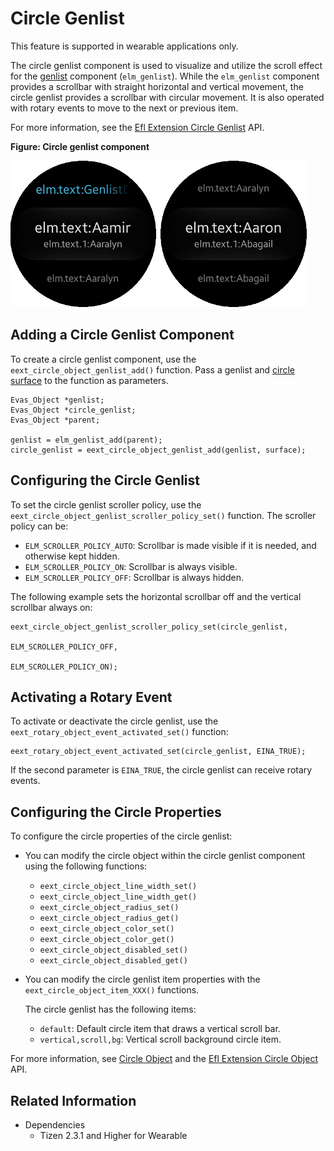 # Circle Genlist

This feature is supported in wearable applications only.

The circle genlist component is used to visualize and utilize the scroll effect for the [genlist](component-genlist-w.md) component (`elm_genlist`). While the `elm_genlist` component provides a scrollbar with straight horizontal and vertical movement, the circle genlist provides a scrollbar with circular movement. It is also operated with rotary events to move to the next or previous item.

For more information, see the [Efl Extension Circle Genlist](../../../../../org.tizen.native.wearable.apireference/group__CAPI__EFL__EXTENSION__CIRCLE__GENLIST__MODULE.html) API.

**Figure: Circle genlist component**

![Circle genlist component](./media/circle_genlist.png)

## Adding a Circle Genlist Component

To create a circle genlist component, use the `eext_circle_object_genlist_add()` function. Pass a genlist and [circle surface](component-circ-surface.md) to the function as parameters.

```
Evas_Object *genlist;
Evas_Object *circle_genlist;
Evas_Object *parent;

genlist = elm_genlist_add(parent);
circle_genlist = eext_circle_object_genlist_add(genlist, surface);
```

## Configuring the Circle Genlist

To set the circle genlist scroller policy, use the `eext_circle_object_genlist_scroller_policy_set()` function. The scroller policy can be:

- `ELM_SCROLLER_POLICY_AUTO`: Scrollbar is made visible if it is needed, and otherwise kept hidden.
- `ELM_SCROLLER_POLICY_ON`: Scrollbar is always visible.
- `ELM_SCROLLER_POLICY_OFF`: Scrollbar is always hidden.

The following example sets the horizontal scrollbar off and the vertical scrollbar always on:

```
eext_circle_object_genlist_scroller_policy_set(circle_genlist,
                                               ELM_SCROLLER_POLICY_OFF,
                                               ELM_SCROLLER_POLICY_ON);
```

## Activating a Rotary Event

To activate or deactivate the circle genlist, use the `eext_rotary_object_event_activated_set()` function:

```
eext_rotary_object_event_activated_set(circle_genlist, EINA_TRUE);
```

If the second parameter is `EINA_TRUE`, the circle genlist can receive rotary events.

## Configuring the Circle Properties

To configure the circle properties of the circle genlist:

- You can modify the circle object within the circle genlist component using the following functions:

  - `eext_circle_object_line_width_set()`
  - `eext_circle_object_line_width_get()`
  - `eext_circle_object_radius_set()`
  - `eext_circle_object_radius_get()`
  - `eext_circle_object_color_set()`
  - `eext_circle_object_color_get()`
  - `eext_circle_object_disabled_set()`
  - `eext_circle_object_disabled_get()`

- You can modify the circle genlist item properties with the `eext_circle_object_item_XXX()` functions.

  The circle genlist has the following items:

  - `default`: Default circle item that draws a vertical scroll bar.
  - `vertical,scroll,bg`: Vertical scroll background circle item.

For more information, see [Circle Object](component-circ-object.md) and the [Efl Extension Circle Object](../../../../../org.tizen.native.wearable.apireference/group__CAPI__EFL__EXTENSION__CIRCLE__OBJECT__MODULE.html) API.

## Related Information
- Dependencies
  - Tizen 2.3.1 and Higher for Wearable
